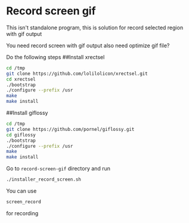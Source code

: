 # Record screen gif
This isn't standalone program, this is solution for record selected region with gif output

You need record screen with gif output also need optimize gif file?

Do the following steps
##Install xrectsel
```bash
cd /tmp
git clone https://github.com/lolilolicon/xrectsel.git
cd xrectsel
./bootstrap
./configure --prefix /usr
make
make install
```
##Install giflossy
```bash
cd /tmp
git clone https://github.com/pornel/giflossy.git
cd giflossy
./bootstrap
./configure --prefix /usr
make
make install
```
Go to ``record-screen-gif`` directory and run
```bash
./installer_record_screen.sh
```
You can use 
```bash
screen_record
```
for recording
